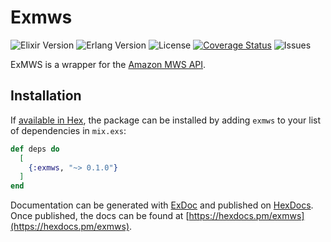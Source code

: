 # Exmws

![Elixir Version](https://img.shields.io/badge/Elixir-1.5.2-blue.svg)
![Erlang Version](https://img.shields.io/badge/Erlang%2FOTP-20-blue.svg)
![License](https://img.shields.io/badge/license-MIT-lightgrey.svg)
[![Coverage Status](https://coveralls.io/repos/github/frank-taylor-pcg/ExMWS/badge.svg?branch=master)](https://coveralls.io/github/frank-taylor-pcg/ExMWS?branch=master)
![Issues](https://img.shields.io/github/issues/frank-taylor-pcg/ExMWS.svg)

ExMWS is a wrapper for the [Amazon MWS API](https://developer.amazonservices.com/gp/mws/docs.html).

## Installation

If [available in Hex](https://hex.pm/docs/publish), the package can be installed
by adding `exmws` to your list of dependencies in `mix.exs`:

```elixir
def deps do
  [
    {:exmws, "~> 0.1.0"}
  ]
end
```

Documentation can be generated with [ExDoc](https://github.com/elixir-lang/ex_doc)
and published on [HexDocs](https://hexdocs.pm). Once published, the docs can
be found at [https://hexdocs.pm/exmws](https://hexdocs.pm/exmws).
